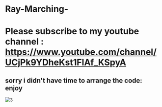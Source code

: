 # Ray-Marching-
# Please subscribe to my youtube channel : https://www.youtube.com/channel/UCjPk9YDheKst1FlAf_KSpyA
## sorry i didn't have time to arrange the code: enjoy
![3](https://user-images.githubusercontent.com/48150537/95644468-7491f880-0ad4-11eb-9c73-c1782dd62ef5.png)
